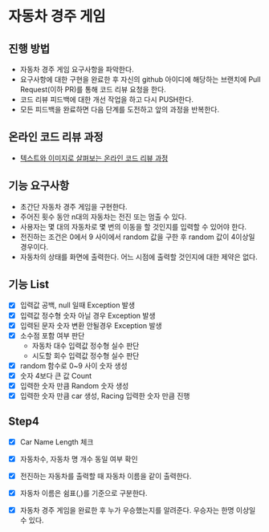 # 자동차 경주 게임
## 진행 방법
* 자동차 경주 게임 요구사항을 파악한다.
* 요구사항에 대한 구현을 완료한 후 자신의 github 아이디에 해당하는 브랜치에 Pull Request(이하 PR)를 통해 코드 리뷰 요청을 한다.
* 코드 리뷰 피드백에 대한 개선 작업을 하고 다시 PUSH한다.
* 모든 피드백을 완료하면 다음 단계를 도전하고 앞의 과정을 반복한다.

## 온라인 코드 리뷰 과정
* [텍스트와 이미지로 살펴보는 온라인 코드 리뷰 과정](https://github.com/next-step/nextstep-docs/tree/master/codereview)


## 기능 요구사항
* 초간단 자동차 경주 게임을 구현한다.
* 주어진 횟수 동안 n대의 자동차는 전진 또는 멈출 수 있다.
* 사용자는 몇 대의 자동차로 몇 번의 이동을 할 것인지를 입력할 수 있어야 한다.
* 전진하는 조건은 0에서 9 사이에서 random 값을 구한 후 random 값이 4이상일 경우이다.
* 자동차의 상태를 화면에 출력한다. 어느 시점에 출력할 것인지에 대한 제약은 없다.

## 기능 List 
- [x] 입력값 공백, null 일때 Exception 발생
- [x] 입력값 정수형 숫자 아닐 경우 Exception 발생
- [x] 입력된 문자 숫자 변환 안될경우 Exception 발생
- [x] 소수점 포함 여부 판단
    * 자동차 대수 입력값 정수형 실수 판단
    * 시도할 회수 입력값 정수형 실수 판단
- [x] random 함수로 0~9 사이 숫자 생성
- [x] 숫자 4보다 큰 값 Count
- [x] 입력한 숫자 만큼 Random 숫자 생성
- [x] 입력한 숫자 만큼 car 생성, Racing 입력한 숫자 만큼 진행

## Step4
- [x] Car Name Length 체크
- [x] 자동차수, 자동차 명 개수 동일 여부 확인
- [x] 전진하는 자동차를 출력할 때 자동차 이름을 같이 출력한다.
- [x] 자동차 이름은 쉼표(,)를 기준으로 구분한다.
- [X] 자동차 경주 게임을 완료한 후 누가 우승했는지를 알려준다. 우승자는 한명 이상일 수 있다.


